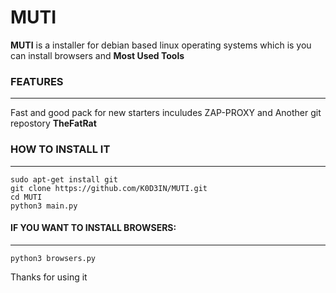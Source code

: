 # MUTI
**MUTI** is a installer for debian based linux operating systems which is you can install browsers and **Most Used Tools** 

### FEATURES
---
Fast and good pack for new starters inculudes ZAP-PROXY and Another git repostory **TheFatRat**

### HOW TO INSTALL IT
---
```
sudo apt-get install git
git clone https://github.com/K0D3IN/MUTI.git
cd MUTI
python3 main.py
```
#### IF YOU WANT TO INSTALL BROWSERS:
---
```
python3 browsers.py
```

Thanks for using it
